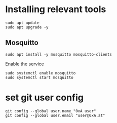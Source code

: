 # Installing relevant tools
```
sudo apt update
sudo apt upgrade -y
```

## Mosquitto
```
sudo apt install -y mosquitto mosquitto-clients
```

Enable the service
```
sudo systemctl enable mosquitto
sudo systemctl start mosquitto
```

# set git user config
```
git config --global user.name "0xA user"
git config --global user.email "user@0xA.at"
```
